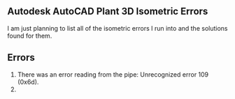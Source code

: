 ## Autodesk AutoCAD Plant 3D Isometric Errors
I am just planning to list all of the isometric errors I run into and the solutions found for them.

## Errors
1. There was an error reading from the pipe: Unrecognized error 109 (0x6d).
2. 
